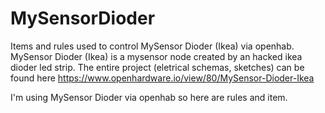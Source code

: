 # MySensorDioder
Items and rules used to control MySensor Dioder (Ikea) via openhab.
MySensor Dioder (Ikea) is a mysensor node created by an hacked ikea dioder led strip. The entire project (eletrical schemas, sketches) can be found here https://www.openhardware.io/view/80/MySensor-Dioder-Ikea

I'm using MySensor Dioder via openhab so here are rules and item. 
